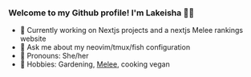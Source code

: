 ### Welcome to my Github profile! I'm Lakeisha 💁‍♀

- 🔬 Currently working on Nextjs projects and a nextjs Melee rankings website
- 💬 Ask me about my neovim/tmux/fish configuration
- 💃 Pronouns: She/her
- 🌱 Hobbies: Gardening, [Melee](https://www.youtube.com/watch?v=GhxqIKcUW9U&list=PLCR3KcbG-XGsdM0IBlsQIzZInZtz_3XqH), cooking vegan





<!--
**1ak31sha/1ak31sha** is a ✨ _special_ ✨ repository because its `README.md` (this file) appears on your GitHub profile.

Here are some ideas to get you started:

- 🔭 I’m currently working on ...
- 🌱 I’m currently learning ...
- 👯 I’m looking to collaborate on ...
- 🤔 I’m looking for help with ...
- 💬 Ask me about ...
- 📫 How to reach me: ...
- 😄 Pronouns: ...
- ⚡ Fun fact: ...
-->
